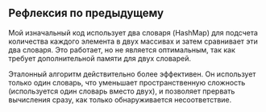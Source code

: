 ## Рефлексия по предыдущему

Мой изначальный код использует два словаря (HashMap) для подсчета количества каждого элемента в двух массивах
и затем сравнивает эти два словаря. Это работает, но не является оптимальным, так как требует дополнительной 
памяти для двух словарей.

Эталонный алгоритм действительно более эффективен. Он использует только один словарь, что уменьшает
пространственную сложность (используется один словарь вместо двух), и позволяет прервать вычисления сразу,
как только обнаруживается несоответствие.